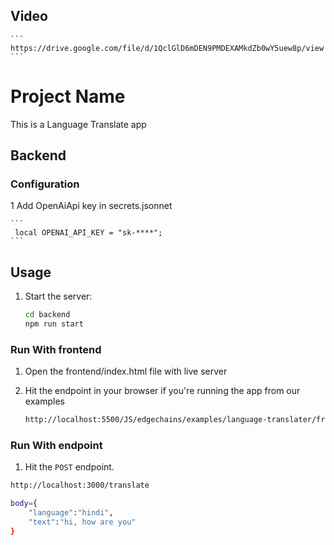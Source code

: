 ## Video

    ```
    https://drive.google.com/file/d/1QclGlD6mDEN9PMDEXAMkdZb0wY5uew8p/view
    ```

# Project Name

This is a Language Translate app

## Backend

### Configuration

1 Add OpenAiApi key in secrets.jsonnet

    ```
     local OPENAI_API_KEY = "sk-****";
    ```

## Usage

1. Start the server:

    ```bash
    cd backend
    npm run start
    ```

### Run With frontend

1. Open the frontend/index.html file with live server

2. Hit the endpoint in your browser if you're running the app from our examples

    ```bash
    http://localhost:5500/JS/edgechains/examples/language-translater/frontend/
    ```

### Run With endpoint

1. Hit the `POST` endpoint.

```bash
http://localhost:3000/translate

body={
    "language":"hindi",
    "text":"hi, how are you"
}
```
